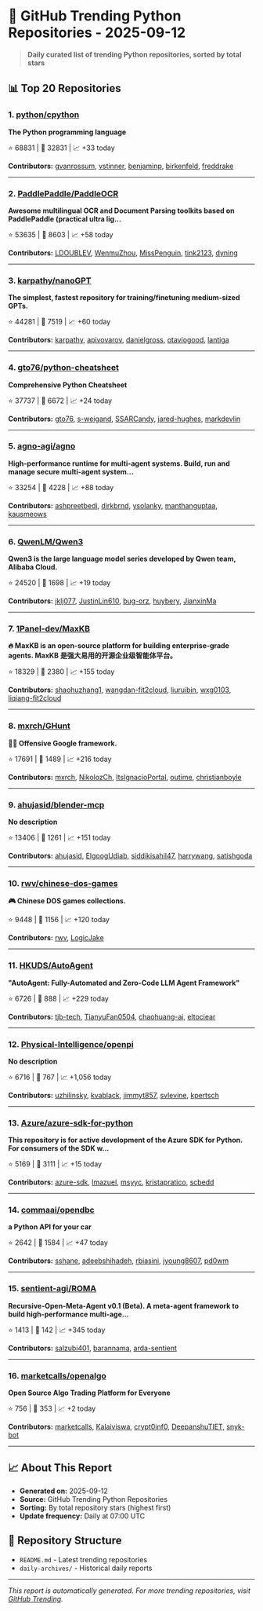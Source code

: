 # 🐍 GitHub Trending Python Repositories - 2025-09-12

> **Daily curated list of trending Python repositories, sorted by total stars**

## 📊 Top 20 Repositories

### 1. [python/cpython](https://github.com/python/cpython)

**The Python programming language**

⭐ 68831 | 🍴 32831 | 📈 +33 today

**Contributors:** [gvanrossum](https://github.com/gvanrossum), [vstinner](https://github.com/vstinner), [benjaminp](https://github.com/benjaminp), [birkenfeld](https://github.com/birkenfeld), [freddrake](https://github.com/freddrake)

---

### 2. [PaddlePaddle/PaddleOCR](https://github.com/PaddlePaddle/PaddleOCR)

**Awesome multilingual OCR and Document Parsing toolkits based on PaddlePaddle (practical ultra lig...**

⭐ 53635 | 🍴 8603 | 📈 +58 today

**Contributors:** [LDOUBLEV](https://github.com/LDOUBLEV), [WenmuZhou](https://github.com/WenmuZhou), [MissPenguin](https://github.com/MissPenguin), [tink2123](https://github.com/tink2123), [dyning](https://github.com/dyning)

---

### 3. [karpathy/nanoGPT](https://github.com/karpathy/nanoGPT)

**The simplest, fastest repository for training/finetuning medium-sized GPTs.**

⭐ 44281 | 🍴 7519 | 📈 +60 today

**Contributors:** [karpathy](https://github.com/karpathy), [apivovarov](https://github.com/apivovarov), [danielgross](https://github.com/danielgross), [otaviogood](https://github.com/otaviogood), [lantiga](https://github.com/lantiga)

---

### 4. [gto76/python-cheatsheet](https://github.com/gto76/python-cheatsheet)

**Comprehensive Python Cheatsheet**

⭐ 37737 | 🍴 6672 | 📈 +24 today

**Contributors:** [gto76](https://github.com/gto76), [s-weigand](https://github.com/s-weigand), [SSARCandy](https://github.com/SSARCandy), [jared-hughes](https://github.com/jared-hughes), [markdevlin](https://github.com/markdevlin)

---

### 5. [agno-agi/agno](https://github.com/agno-agi/agno)

**High-performance runtime for multi-agent systems. Build, run and manage secure multi-agent system...**

⭐ 33254 | 🍴 4228 | 📈 +88 today

**Contributors:** [ashpreetbedi](https://github.com/ashpreetbedi), [dirkbrnd](https://github.com/dirkbrnd), [ysolanky](https://github.com/ysolanky), [manthanguptaa](https://github.com/manthanguptaa), [kausmeows](https://github.com/kausmeows)

---

### 6. [QwenLM/Qwen3](https://github.com/QwenLM/Qwen3)

**Qwen3 is the large language model series developed by Qwen team, Alibaba Cloud.**

⭐ 24520 | 🍴 1698 | 📈 +19 today

**Contributors:** [jklj077](https://github.com/jklj077), [JustinLin610](https://github.com/JustinLin610), [bug-orz](https://github.com/bug-orz), [huybery](https://github.com/huybery), [JianxinMa](https://github.com/JianxinMa)

---

### 7. [1Panel-dev/MaxKB](https://github.com/1Panel-dev/MaxKB)

**🔥 MaxKB is an open-source platform for building enterprise-grade agents. MaxKB 是强大易用的开源企业级智能体平台。**

⭐ 18329 | 🍴 2380 | 📈 +155 today

**Contributors:** [shaohuzhang1](https://github.com/shaohuzhang1), [wangdan-fit2cloud](https://github.com/wangdan-fit2cloud), [liuruibin](https://github.com/liuruibin), [wxg0103](https://github.com/wxg0103), [liqiang-fit2cloud](https://github.com/liqiang-fit2cloud)

---

### 8. [mxrch/GHunt](https://github.com/mxrch/GHunt)

**🕵️‍♂️ Offensive Google framework.**

⭐ 17691 | 🍴 1489 | 📈 +216 today

**Contributors:** [mxrch](https://github.com/mxrch), [NikolozCh](https://github.com/NikolozCh), [ItsIgnacioPortal](https://github.com/ItsIgnacioPortal), [outime](https://github.com/outime), [christianboyle](https://github.com/christianboyle)

---

### 9. [ahujasid/blender-mcp](https://github.com/ahujasid/blender-mcp)

**No description**

⭐ 13406 | 🍴 1261 | 📈 +151 today

**Contributors:** [ahujasid](https://github.com/ahujasid), [ElgoogUdiab](https://github.com/ElgoogUdiab), [siddikisahil47](https://github.com/siddikisahil47), [harrywang](https://github.com/harrywang), [satishgoda](https://github.com/satishgoda)

---

### 10. [rwv/chinese-dos-games](https://github.com/rwv/chinese-dos-games)

**🎮 Chinese DOS games collections.**

⭐ 9448 | 🍴 1156 | 📈 +120 today

**Contributors:** [rwv](https://github.com/rwv), [LogicJake](https://github.com/LogicJake)

---

### 11. [HKUDS/AutoAgent](https://github.com/HKUDS/AutoAgent)

**"AutoAgent: Fully-Automated and Zero-Code LLM Agent Framework"**

⭐ 6726 | 🍴 888 | 📈 +229 today

**Contributors:** [tjb-tech](https://github.com/tjb-tech), [TianyuFan0504](https://github.com/TianyuFan0504), [chaohuang-ai](https://github.com/chaohuang-ai), [eltociear](https://github.com/eltociear)

---

### 12. [Physical-Intelligence/openpi](https://github.com/Physical-Intelligence/openpi)

**No description**

⭐ 6716 | 🍴 767 | 📈 +1,056 today

**Contributors:** [uzhilinsky](https://github.com/uzhilinsky), [kvablack](https://github.com/kvablack), [jimmyt857](https://github.com/jimmyt857), [svlevine](https://github.com/svlevine), [kpertsch](https://github.com/kpertsch)

---

### 13. [Azure/azure-sdk-for-python](https://github.com/Azure/azure-sdk-for-python)

**This repository is for active development of the Azure SDK for Python. For consumers of the SDK w...**

⭐ 5169 | 🍴 3111 | 📈 +15 today

**Contributors:** [azure-sdk](https://github.com/azure-sdk), [lmazuel](https://github.com/lmazuel), [msyyc](https://github.com/msyyc), [kristapratico](https://github.com/kristapratico), [scbedd](https://github.com/scbedd)

---

### 14. [commaai/opendbc](https://github.com/commaai/opendbc)

**a Python API for your car**

⭐ 2642 | 🍴 1584 | 📈 +47 today

**Contributors:** [sshane](https://github.com/sshane), [adeebshihadeh](https://github.com/adeebshihadeh), [rbiasini](https://github.com/rbiasini), [jyoung8607](https://github.com/jyoung8607), [pd0wm](https://github.com/pd0wm)

---

### 15. [sentient-agi/ROMA](https://github.com/sentient-agi/ROMA)

**Recursive-Open-Meta-Agent v0.1 (Beta). A meta-agent framework to build high-performance multi-age...**

⭐ 1413 | 🍴 142 | 📈 +345 today

**Contributors:** [salzubi401](https://github.com/salzubi401), [barannama](https://github.com/barannama), [arda-sentient](https://github.com/arda-sentient)

---

### 16. [marketcalls/openalgo](https://github.com/marketcalls/openalgo)

**Open Source Algo Trading Platform for Everyone**

⭐ 756 | 🍴 353 | 📈 +2 today

**Contributors:** [marketcalls](https://github.com/marketcalls), [Kalaiviswa](https://github.com/Kalaiviswa), [crypt0inf0](https://github.com/crypt0inf0), [DeepanshuTIET](https://github.com/DeepanshuTIET), [snyk-bot](https://github.com/snyk-bot)

---


## 📈 About This Report

- **Generated on:** 2025-09-12
- **Source:** GitHub Trending Python Repositories
- **Sorting:** By total repository stars (highest first)
- **Update frequency:** Daily at 07:00 UTC

## 🔗 Repository Structure

- `README.md` - Latest trending repositories
- `daily-archives/` - Historical daily reports

---

*This report is automatically generated. For more trending repositories, visit [GitHub Trending](https://github.com/trending/python).*
